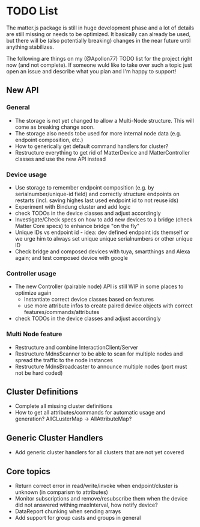 # TODO List

The matter.js package is still in huge development phase and a lot of details are still missing or needs to be optimized.
It basically can already be used, but there will be (also potentially breaking) changes in the near future until anything 
stabilizes.

The following are things on my (@Apollon77) TODO list for the project right now (and not complete). If someone wuld like to take over such a topic just open an issue and describe what you plan and I'm happy to support!

## New API

### General
* The storage is not yet changed to allow a Multi-Node structure. This will come as breaking change soon.
* The storage also needs tobe used for more internal node data (e.g. endpoint composition, etc.)
* How to generically get default command handlers for cluster?
* Restructure everything to get rid of MatterDevice and MatterController classes and use the new API instead

### Device usage
* Use storage to remember endpoint composition (e.g. by serialnumber/unique-id field) and correctly structure endpoints on restarts (incl. saving highes last used endpoint id to not reuse ids)
* Experiment with Bindung cluster and add logic
* check TODOs in the device classes and adjust accordingly
* Investigate/Check specs on how to add new devices to a bridge (check Matter Core specs) to enhance bridge "on the fly"
* Unique IDs vs endpoint id - idea: dev defined endpoint ids themself or we urge him to always set unique unique serialnumbers or other unique ID
* Check bridge and composed devices with tuya, smartthings and Alexa again; and test composed device with google

### Controller usage
* The new Controller (pairable node) API is still WIP in some places to optimize again
  * Instantiate correct device classes based on features
  * use more attribute infos to create paired device objects with correct features/commands/attributes
* check TODOs in the device classes and adjust accordingly

### Multi Node feature
* Restructure and combine InteractionClient/Server
* Restructure MdnsScanner to be able to scan for multiple nodes and spread the traffic to the node instances
* Restructure MdnsBroadcaster to announce multiple nodes (port must not be hard coded)

## Cluster Definitions
* Complete all missing cluster definitions
* How to get all attributes/commands for automatic usage and generation? AllCLusterMap -> AllAttributeMap?

## Generic Cluster Handlers
* Add generic cluster handlers for all clusters that are not yet covered

## Core topics
* Return correct error in read/write/invoke when endpoint/cluster is unknown (in comparism to attributes)
* Monitor subscriptions and remove/resubscribe them when the device did not answered withing maxInterval, how notify device?
* DataReport chunking when sending arrays
* Add support for group casts and groups in general
